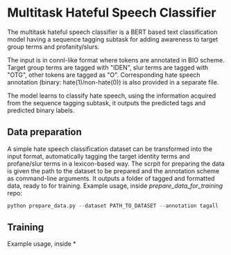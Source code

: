 # Multitask Hateful Speech Classifier


The multitask hateful speech classifier is a BERT based text classification model having a sequence tagging subtask for adding awareness to target group terms and profanity/slurs.


The input is in connl-like format where tokens are annotated in BIO scheme. Target group terms are tagged with "IDEN", slur terms are tagged with "OTG", other tokens are tagged as "O". Corresponding hate speech annotation (binary: hate(1)/non-hate(0)) is also provided in a separate file.

The model learns to classify hate speech, using the information acquired from the sequence tagging subtask, it outputs the predicted tags and predicted binary labels.

## Data preparation

A simple hate speech classification dataset can be transformed into the input format, automatically tagging the target identity terms and profane/slur terms in a lexicon-based way. The scrpit for preparing the data is given the path to the dataset to be prepared and the annotation scheme as command-line arguments. It outputs a folder of tagged and formatted data, ready to for training. Example usage, inside *prepare_data_for_training* repo:


```python
python prepare_data.py --dataset PATH_TO_DATASET --annotation tagall

```

## Training

Example usage, inside *

